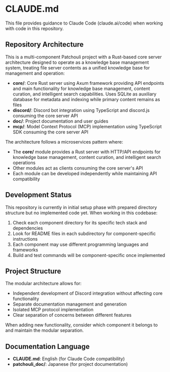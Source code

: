 # CLAUDE.md

This file provides guidance to Claude Code (claude.ai/code) when working with code in this repository.

## Repository Architecture

This is a multi-component Patchouli project with a Rust-based core server architecture designed to operate as a knowledge base management system, treating file server contents as a unified knowledge base for management and operation:

- **core/**: Core Rust server using Axum framework providing API endpoints and main functionality for knowledge base management, content curation, and intelligent search capabilities. Uses SQLite as auxiliary database for metadata and indexing while primary content remains as files
- **discord/**: Discord bot integration using TypeScript and discord.js consuming the core server API
- **doc/**: Project documentation and user guides
- **mcp/**: Model Context Protocol (MCP) implementation using TypeScript SDK consuming the core server API

The architecture follows a microservices pattern where:
- The **core/** module provides a Rust server with HTTP/API endpoints for knowledge base management, content curation, and intelligent search operations
- Other modules act as clients consuming the core server's API
- Each module can be developed independently while maintaining API compatibility

## Development Status

This repository is currently in initial setup phase with prepared directory structure but no implemented code yet. When working in this codebase:

1. Check each component directory for its specific tech stack and dependencies
2. Look for README files in each subdirectory for component-specific instructions
3. Each component may use different programming languages and frameworks
4. Build and test commands will be component-specific once implemented

## Project Structure

The modular architecture allows for:
- Independent development of Discord integration without affecting core functionality
- Separate documentation management and generation
- Isolated MCP protocol implementation
- Clear separation of concerns between different features

When adding new functionality, consider which component it belongs to and maintain the modular separation.

## Documentation Language

- **CLAUDE.md**: English (for Claude Code compatibility)
- **patchouli_doc/**: Japanese (for project documentation)